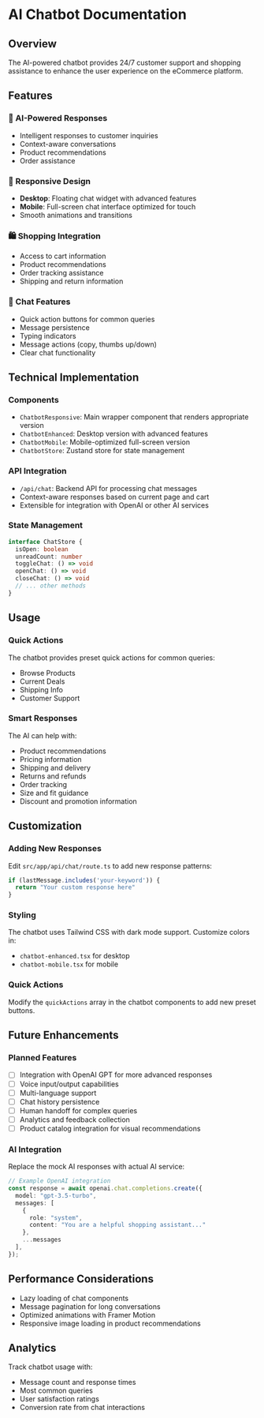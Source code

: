 # AI Chatbot Documentation

## Overview
The AI-powered chatbot provides 24/7 customer support and shopping assistance to enhance the user experience on the eCommerce platform.

## Features

### 🤖 AI-Powered Responses
- Intelligent responses to customer inquiries
- Context-aware conversations
- Product recommendations
- Order assistance

### 📱 Responsive Design
- **Desktop**: Floating chat widget with advanced features
- **Mobile**: Full-screen chat interface optimized for touch
- Smooth animations and transitions

### 🛍️ Shopping Integration
- Access to cart information
- Product recommendations
- Order tracking assistance
- Shipping and return information

### 💬 Chat Features
- Quick action buttons for common queries
- Message persistence
- Typing indicators
- Message actions (copy, thumbs up/down)
- Clear chat functionality

## Technical Implementation

### Components
- `ChatbotResponsive`: Main wrapper component that renders appropriate version
- `ChatbotEnhanced`: Desktop version with advanced features
- `ChatbotMobile`: Mobile-optimized full-screen version
- `ChatbotStore`: Zustand store for state management

### API Integration
- `/api/chat`: Backend API for processing chat messages
- Context-aware responses based on current page and cart
- Extensible for integration with OpenAI or other AI services

### State Management
```typescript
interface ChatStore {
  isOpen: boolean
  unreadCount: number
  toggleChat: () => void
  openChat: () => void
  closeChat: () => void
  // ... other methods
}
```

## Usage

### Quick Actions
The chatbot provides preset quick actions for common queries:
- Browse Products
- Current Deals
- Shipping Info
- Customer Support

### Smart Responses
The AI can help with:
- Product recommendations
- Pricing information
- Shipping and delivery
- Returns and refunds
- Order tracking
- Size and fit guidance
- Discount and promotion information

## Customization

### Adding New Responses
Edit `src/app/api/chat/route.ts` to add new response patterns:

```typescript
if (lastMessage.includes('your-keyword')) {
  return "Your custom response here"
}
```

### Styling
The chatbot uses Tailwind CSS with dark mode support. Customize colors in:
- `chatbot-enhanced.tsx` for desktop
- `chatbot-mobile.tsx` for mobile

### Quick Actions
Modify the `quickActions` array in the chatbot components to add new preset buttons.

## Future Enhancements

### Planned Features
- [ ] Integration with OpenAI GPT for more advanced responses
- [ ] Voice input/output capabilities
- [ ] Multi-language support
- [ ] Chat history persistence
- [ ] Human handoff for complex queries
- [ ] Analytics and feedback collection
- [ ] Product catalog integration for visual recommendations

### AI Integration
Replace the mock AI responses with actual AI service:

```typescript
// Example OpenAI integration
const response = await openai.chat.completions.create({
  model: "gpt-3.5-turbo",
  messages: [
    {
      role: "system",
      content: "You are a helpful shopping assistant..."
    },
    ...messages
  ],
});
```

## Performance Considerations
- Lazy loading of chat components
- Message pagination for long conversations
- Optimized animations with Framer Motion
- Responsive image loading in product recommendations

## Analytics
Track chatbot usage with:
- Message count and response times
- Most common queries
- User satisfaction ratings
- Conversion rate from chat interactions

